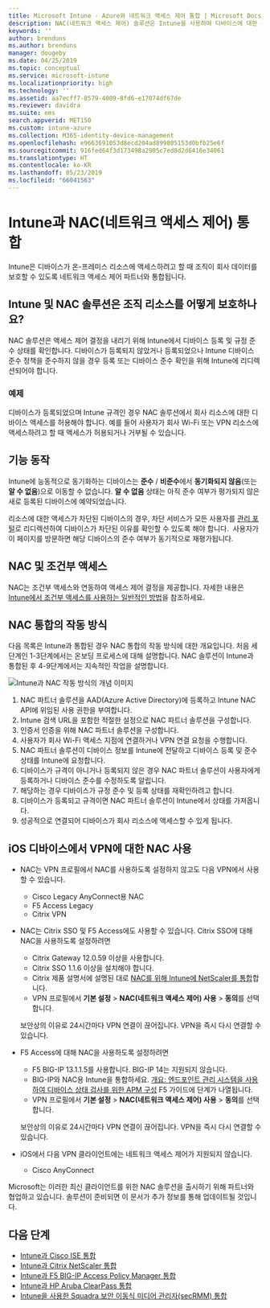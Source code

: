 ```yaml
---
title: Microsoft Intune - Azure와 네트워크 액세스 제어 통합 | Microsoft Docs
description: NAC(네트워크 액세스 제어) 솔루션은 Intune을 사용하여 디바이스에 대한 준수 및 등록을 확인합니다. NAC는 조건부 액세스를 사용한 특정 동작 및 작업을 포함합니다. 등록된 단계를 참조하고 파트너 솔루션 목록을 가져옵니다.
keywords: ''
author: brenduns
ms.author: brenduns
manager: dougeby
ms.date: 04/25/2019
ms.topic: conceptual
ms.service: microsoft-intune
ms.localizationpriority: high
ms.technology: ''
ms.assetid: aa7ecff7-8579-4009-8fd6-e17074df67de
ms.reviewer: davidra
ms.suite: ems
search.appverid: MET150
ms.custom: intune-azure
ms.collection: M365-identity-device-management
ms.openlocfilehash: e9663691053d8ecd204ad899805153d0bfb25e6f
ms.sourcegitcommit: 916fed64f3d173498a2905c7ed8d2d6416e34061
ms.translationtype: HT
ms.contentlocale: ko-KR
ms.lasthandoff: 05/23/2019
ms.locfileid: "66041563"
---
```

# <a name="network-access-control-nac-integration-with-intune"></a>Intune과 NAC(네트워크 액세스 제어) 통합

Intune은 디바이스가 온-프레미스 리소스에 액세스하려고 할 때 조직이 회사 데이터를 보호할 수 있도록 네트워크 액세스 제어 파트너와 통합됩니다.

## <a name="how-do-intune-and-nac-solutions-help-protect-your-organization-resources"></a>Intune 및 NAC 솔루션은 조직 리소스를 어떻게 보호하나요?

NAC 솔루션은 액세스 제어 결정을 내리기 위해 Intune에서 디바이스 등록 및 규정 준수 상태를 확인합니다. 디바이스가 등록되지 않았거나 등록되었으나 Intune 디바이스 준수 정책을 준수하지 않을 경우 등록 또는 디바이스 준수 확인을 위해 Intune에 리디렉션되어야 합니다.

### <a name="example"></a>예제

디바이스가 등록되었으며 Intune 규격인 경우 NAC 솔루션에서 회사 리소스에 대한 디바이스 액세스를 허용해야 합니다. 예를 들어 사용자가 회사 Wi-Fi 또는 VPN 리소스에 액세스하려고 할 때 액세스가 허용되거나 거부될 수 있습니다.

## <a name="feature-behaviors"></a>기능 동작

Intune에 능동적으로 동기화하는 디바이스는 **준수** / **비준수**에서 **동기화되지 않음**(또는 **알 수 없음**)으로 이동할 수 없습니다. **알 수 없음** 상태는 아직 준수 여부가 평가되지 않은 새로 등록된 디바이스에 예약되었습니다.

리소스에 대한 액세스가 차단된 디바이스의 경우, 차단 서비스가 모든 사용자를 [관리 포털](https://portal.manage.microsoft.com)로 리디렉션하여 디바이스가 차단된 이유를 확인할 수 있도록 해야 합니다.  사용자가 이 페이지를 방문하면 해당 디바이스의 준수 여부가 동기적으로 재평가됩니다.

## <a name="nac-and-conditional-access"></a>NAC 및 조건부 액세스

NAC는 조건부 액세스와 연동하여 액세스 제어 결정을 제공합니다. 자세한 내용은 [Intune에서 조건부 액세스를 사용하는 일반적인 방법](conditional-access-intune-common-ways-use.md)을 참조하세요.

## <a name="how-the-nac-integration-works"></a>NAC 통합의 작동 방식

다음 목록은 Intune과 통합된 경우 NAC 통합의 작동 방식에 대한 개요입니다. 처음 세 단계인 1-3단계에서는 온보딩 프로세스에 대해 설명합니다. NAC 솔루션이 Intune과 통합된 후 4-9단계에서는 지속적인 작업을 설명합니다.

![Intune과 NAC 작동 방식의 개념 이미지](./media/ca-intune-common-ways-2.png)

1. NAC 파트너 솔루션을 AAD(Azure Active Directory)에 등록하고 Intune NAC API에 위임된 사용 권한을 부여합니다.
2. Intune 검색 URL을 포함한 적절한 설정으로 NAC 파트너 솔루션을 구성합니다.
3. 인증서 인증을 위해 NAC 파트너 솔루션을 구성합니다.
4. 사용자가 회사 Wi-Fi 액세스 지점에 연결하거나 VPN 연결 요청을 수행합니다.
5. NAC 파트너 솔루션이 디바이스 정보를 Intune에 전달하고 디바이스 등록 및 준수 상태를 Intune에 요청합니다.
6. 디바이스가 규격이 아니거나 등록되지 않은 경우 NAC 파트너 솔루션이 사용자에게 등록하거나 디바이스 준수를 수정하도록 알립니다.
7. 해당하는 경우 디바이스가 규정 준수 및 등록 상태를 재확인하려고 합니다.
8. 디바이스가 등록되고 규격이면 NAC 파트너 솔루션이 Intune에서 상태를 가져옵니다.
9. 성공적으로 연결되어 디바이스가 회사 리소스에 액세스할 수 있게 됩니다.

## <a name="use-nac-for-vpn-on-your-ios-devices"></a>iOS 디바이스에서 VPN에 대한 NAC 사용  

- NAC는 VPN 프로필에서 NAC를 사용하도록 설정하지 않고도 다음 VPN에서 사용할 수 있습니다.

  - Cisco Legacy AnyConnect용 NAC
  - F5 Access Legacy
  - Citrix VPN

- NAC는 Citrix SSO 및 F5 Access에도 사용할 수 있습니다. Citrix SSO에 대해 NAC을 사용하도록 설정하려면

  - Citrix Gateway 12.0.59 이상을 사용합니다.  
  - Citrix SSO 1.1.6 이상을 설치해야 합니다.
  - Citrix 제품 설명서에 설명된 대로 [NAC를 위해 Intune에 NetScaler를 통합](https://docs.citrix.com/en-us/netscaler-gateway/12/microsoft-intune-integration/configuring-network-access-control-device-check-for-netscaler-gateway-virtual-server-for-single-factor-authentication-deployment.html)합니다.
  - VPN 프로필에서 **기본 설정** > **NAC(네트워크 액세스 제어) 사용** > **동의**를 선택합니다.

  보안상의 이유로 24시간마다 VPN 연결이 끊어집니다. VPN을 즉시 다시 연결할 수 있습니다.

- F5 Access에 대해 NAC을 사용하도록 설정하려면

  - F5 BIG-IP 13.1.1.5를 사용합니다. BIG-IP 14는 지원되지 않습니다.
  - BIG-IP와 NAC용 Intune을 통합하세요. [개요: 엔드포인트 관리 시스템을 사용하여 디바이스 상태 검사를 위한 APM 구성](https://support.f5.com/kb/en-us/products/big-ip_apm/manuals/product/apm-client-configuration-7-1-6/6.html#guid-0bd12e12-8107-40ec-979d-c44779a8cc89) F5 가이드에 단계가 나열됩니다.
  - VPN 프로필에서 **기본 설정** > **NAC(네트워크 액세스 제어) 사용** > **동의**를 선택합니다.

  보안상의 이유로 24시간마다 VPN 연결이 끊어집니다. VPN을 즉시 다시 연결할 수 있습니다.

- iOS에서 다음 VPN 클라이언트에는 네트워크 액세스 제어가 지원되지 않습니다.
  - Cisco AnyConnect

Microsoft는 이러한 최신 클라이언트를 위한 NAC 솔루션을 출시하기 위해 파트너와 협업하고 있습니다. 솔루션이 준비되면 이 문서가 추가 정보를 통해 업데이트될 것입니다.

## <a name="next-steps"></a>다음 단계

- [Intune과 Cisco ISE 통합](http://www.cisco.com/c/en/us/td/docs/security/ise/2-1/admin_guide/b_ise_admin_guide_21/b_ise_admin_guide_20_chapter_01000.html)
- [Intune과 Citrix NetScaler 통합](http://docs.citrix.com/en-us/netscaler-gateway/12/microsoft-intune-integration/configuring-network-access-control-device-check-for-netscaler-gateway-virtual-server-for-single-factor-authentication-deployment.html)
- [Intune과 F5 BIG-IP Access Policy Manager 통합](https://support.f5.com/kb/en-us/products/big-ip_apm/manuals/product/apm-client-configuration-13-0-0/6.html)
- [Intune과 HP Aruba ClearPass 통합](https://support.arubanetworks.com/Documentation/tabid/77/DMXModule/512/Command/Core_Download/Default.aspx?EntryId=31271)
- [Intune을 사용한 Squadra 보안 이동식 미디어 관리자(secRMM) 통합](http://www.squadratechnologies.com/StaticContent/ProductDownload/secRMM/9.9.0.0/secRMMIntuneAccessControlSetupGuide.pdf)
